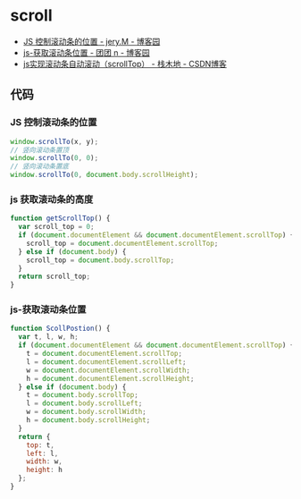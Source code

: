 # scroll

- [JS 控制滚动条的位置 - jery.M - 博客园](https://www.cnblogs.com/jeryM/p/7776569.html)
- [js-获取滚动条位置 - 团团 n - 博客园](https://www.cnblogs.com/ban-s/p/js-scroll-coordinate.html)
- [js实现滚动条自动滚动（scrollTop） - 栈木地 - CSDN博客](https://blog.csdn.net/amdd9582/article/details/87738821)

## 代码

### JS 控制滚动条的位置

```js
window.scrollTo(x, y);
// 竖向滚动条置顶
window.scrollTo(0, 0);
// 竖向滚动条置底
window.scrollTo(0, document.body.scrollHeight);
```

### js 获取滚动条的高度

```js
function getScrollTop() {
  var scroll_top = 0;
  if (document.documentElement && document.documentElement.scrollTop) {
    scroll_top = document.documentElement.scrollTop;
  } else if (document.body) {
    scroll_top = document.body.scrollTop;
  }
  return scroll_top;
}
```

### js-获取滚动条位置

```js
function ScollPostion() {
  var t, l, w, h;
  if (document.documentElement && document.documentElement.scrollTop) {
    t = document.documentElement.scrollTop;
    l = document.documentElement.scrollLeft;
    w = document.documentElement.scrollWidth;
    h = document.documentElement.scrollHeight;
  } else if (document.body) {
    t = document.body.scrollTop;
    l = document.body.scrollLeft;
    w = document.body.scrollWidth;
    h = document.body.scrollHeight;
  }
  return {
    top: t,
    left: l,
    width: w,
    height: h
  };
}
```

